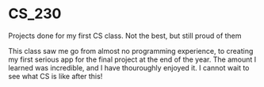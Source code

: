 # CS_230
Projects done for my first CS class. Not the best, but still proud of them


This class saw me go from almost no programming experience, to creating my first serious app for the final project at the end of the year.  The amount I learned was incredible, and I have thouroughly enjoyed it.  I cannot wait to see what CS is like after this!

